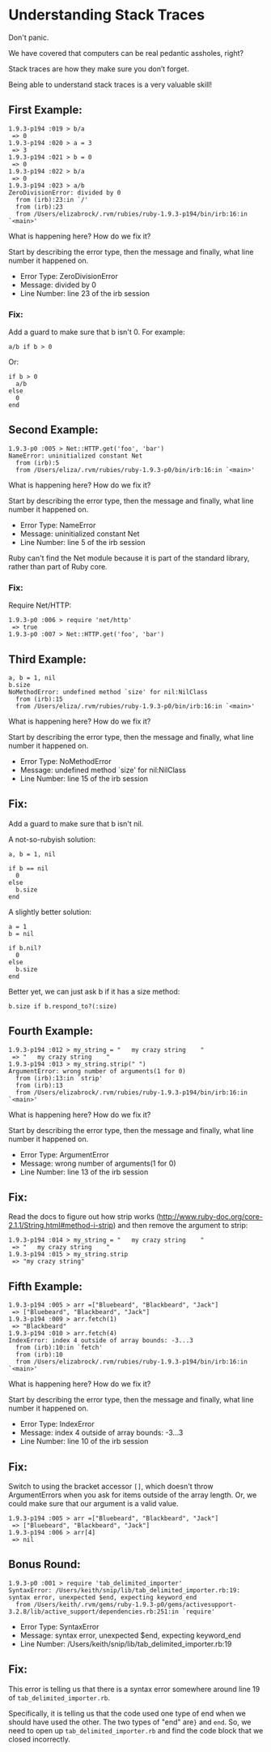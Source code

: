 # Understanding Stack Traces

Don't panic.

We have covered that computers can be real pedantic assholes, right?

Stack traces are how they make sure you don’t forget.

Being able to understand stack traces is a very valuable skill!

## First Example:

    1.9.3-p194 :019 > b/a
     => 0
    1.9.3-p194 :020 > a = 3
     => 3
    1.9.3-p194 :021 > b = 0
     => 0
    1.9.3-p194 :022 > b/a
     => 0
    1.9.3-p194 :023 > a/b
    ZeroDivisionError: divided by 0
      from (irb):23:in `/'
      from (irb):23
      from /Users/elizabrock/.rvm/rubies/ruby-1.9.3-p194/bin/irb:16:in `<main>'


What is happening here? How do we fix it?

Start by describing the error type, then the message and finally, what line number it happened on.

<div style="height:200px"/>

* Error Type: ZeroDivisionError
* Message: divided by 0
* Line Number: line 23 of the irb session

### Fix:

Add a guard to make sure that b isn't 0.  For example:

    a/b if b > 0

Or:

    if b > 0
      a/b
    else
      0
    end

## Second Example:

    1.9.3-p0 :005 > Net::HTTP.get('foo', 'bar')
    NameError: uninitialized constant Net
      from (irb):5
      from /Users/eliza/.rvm/rubies/ruby-1.9.3-p0/bin/irb:16:in `<main>'

What is happening here? How do we fix it?

Start by describing the error type, then the message and finally, what line number it happened on.

<div style="height:200px"/>

* Error Type: NameError
* Message: uninitialized constant Net
* Line Number: line 5 of the irb session

Ruby can't find the Net module because it is part of the standard library, rather than part of Ruby core.

### Fix:

Require Net/HTTP:

    1.9.3-p0 :006 > require 'net/http'
     => true
    1.9.3-p0 :007 > Net::HTTP.get('foo', 'bar')

## Third Example:

    a, b = 1, nil
    b.size
    NoMethodError: undefined method `size' for nil:NilClass
      from (irb):15
      from /Users/eliza/.rvm/rubies/ruby-1.9.3-p0/bin/irb:16:in `<main>'

What is happening here? How do we fix it?

Start by describing the error type, then the message and finally, what line number it happened on.

<div style="height:200px"/>

* Error Type: NoMethodError
* Message: undefined method `size' for nil:NilClass
* Line Number: line 15 of the irb session

## Fix:

Add a guard to make sure that b isn't nil.

A not-so-rubyish solution:

    a, b = 1, nil

    if b == nil
      0
    else
      b.size
    end

A slightly better solution:

    a = 1
    b = nil

    if b.nil?
      0
    else
      b.size
    end

Better yet, we can just ask b if it has a size method:

    b.size if b.respond_to?(:size)

## Fourth Example:

    1.9.3-p194 :012 > my_string = "   my crazy string    "
     => "   my crazy string    "
    1.9.3-p194 :013 > my_string.strip(" ")
    ArgumentError: wrong number of arguments(1 for 0)
      from (irb):13:in `strip'
      from (irb):13
      from /Users/elizabrock/.rvm/rubies/ruby-1.9.3-p194/bin/irb:16:in `<main>'

What is happening here? How do we fix it?

Start by describing the error type, then the message and finally, what line number it happened on.

<div style="height:200px"/>

* Error Type: ArgumentError
* Message: wrong number of arguments(1 for 0)
* Line Number: line 13 of the irb session

## Fix:

Read the docs to figure out how strip works (http://www.ruby-doc.org/core-2.1.1/String.html#method-i-strip) and then remove the argument to strip:

    1.9.3-p194 :014 > my_string = "   my crazy string    "
     => "   my crazy string    "
    1.9.3-p194 :015 > my_string.strip
     => "my crazy string"

## Fifth Example:

    1.9.3-p194 :005 > arr =["Bluebeard", "Blackbeard", "Jack"]
     => ["Bluebeard", "Blackbeard", "Jack"]
    1.9.3-p194 :009 > arr.fetch(1)
     => "Blackbeard"
    1.9.3-p194 :010 > arr.fetch(4)
    IndexError: index 4 outside of array bounds: -3...3
      from (irb):10:in `fetch'
      from (irb):10
      from /Users/elizabrock/.rvm/rubies/ruby-1.9.3-p194/bin/irb:16:in `<main>'

What is happening here? How do we fix it?

Start by describing the error type, then the message and finally, what line number it happened on.

<div style="height:200px"/>

* Error Type: IndexError
* Message: index 4 outside of array bounds: -3...3
* Line Number: line 10 of the irb session

## Fix:

Switch to using the bracket accessor `[]`, which doesn't throw ArgumentErrors when you ask for items outside of the array length.  Or, we could make sure that our argument is a valid value.

    1.9.3-p194 :005 > arr =["Bluebeard", "Blackbeard", "Jack"]
     => ["Bluebeard", "Blackbeard", "Jack"]
    1.9.3-p194 :006 > arr[4]
     => nil

## Bonus Round:

    1.9.3-p0 :001 > require 'tab_delimited_importer'
    SyntaxError: /Users/keith/snip/lib/tab_delimited_importer.rb:19: syntax error, unexpected $end, expecting keyword_end
      from /Users/keith/.rvm/gems/ruby-1.9.3-p0/gems/activesupport-3.2.8/lib/active_support/dependencies.rb:251:in `require'

<div style="height:200px"/>

* Error Type: SyntaxError
* Message: syntax error, unexpected $end, expecting keyword_end
* Line Number: /Users/keith/snip/lib/tab_delimited_importer.rb:19

## Fix:

This error is telling us that there is a syntax error somewhere around line 19 of `tab_delimited_importer.rb`.

Specifically, it is telling us that the code used one type of end when we should have used the other.  The two types of "end" are`}` and `end`.  So, we need to open up `tab_delimited_importer.rb` and find the code block that we closed incorrectly.
